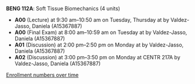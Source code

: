 **BENG 112A**: Soft Tissue Biomechanics (4 units)

- **A00** (Lecture) at 9:30 am–10:50 am on Tuesday, Thursday at   by Valdez-Jasso, Daniela (A15367887)
- **A00** (Final Exam) at 8:00 am–10:59 am on Tuesday at   by Valdez-Jasso, Daniela (A15367887)
- **A01** (Discussion) at 2:00 pm–2:50 pm on Monday at   by Valdez-Jasso, Daniela (A15367887)
- **A02** (Discussion) at 3:00 pm–3:50 pm on Monday at CENTR 217A by Valdez-Jasso, Daniela (A15367887)

[Enrollment numbers over time](./BENG112A.tsv)
